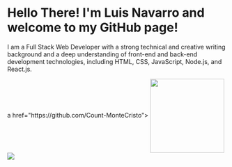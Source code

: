 # Hello There! I'm Luis Navarro and welcome to my GitHub page!

I am a Full Stack Web Developer with a strong technical and creative writing background and a deep understanding of front-end and back-end development technologies, including HTML, CSS, JavaScript, Node.js, and React.js.

<div>
   a href="https://github.com/Count-MonteCristo">
   <img align="center" height="170" src="https://github-readme-stats.vercel.app/api/top-langs/?username=Count-MonteCristo&layout=compact&langs_count=16&theme=dracula"/>
    
  <img align="center" src="https://github-readme-stats.vercel.app/api?username=Count-MonteCristo&show_icons=true&theme=dracula&include_all_commits=true&count_private=true&hide=issues"/>
</div>
